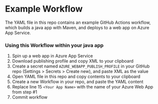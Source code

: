 # Example Workflow

The YAML file in this repo contains an example GitHub Actions workflow, which builds a java app with Maven, and deploys to a web app on Azure App Service.

### Using this Workflow within your java app

1. Spin up a web app in Azure App Service
1. Download publishing profile and copy XML to your clipboard
1. Create a secret named `AZURE_WEBAPP_PUBLISH_PROFILE` in your GitHub repo (Settings > Secrets > Create new), and paste XML as the value
1. Open YAML file in this repo and copy contents to your clipboard
1. Create a new Workflow in your repo, and paste the YAML content
1. Replace line 15 `<Your App Name>` with the name of your Azure Web App from step #1
1. Commit workflow

